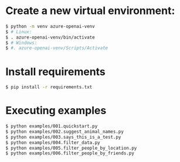 # Create a new virtual environment:

   ```bash
   $ python -m venv azure-openai-venv
   $ # Linux:
   $ . azure-openai-venv/bin/activate
   $ # Windows:
   $ #. azure-openai-venv/Scripts/Activate
   ```

# Install requirements
```bash
$ pip install -r requirements.txt
```

# Executing examples
```bash
$ python examples/001.quickstart.py
$ python examples/002.suggest_animal_names.py
$ python examples/003.says_this_is_a_test.py
$ python examples/004.filter_data.py
$ python examples/005.filter_people_by_location.py
$ python examples/006.filter_people_by_friends.py
```